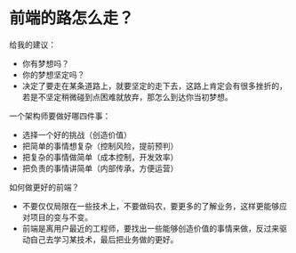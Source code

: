 # 前端的路怎么走？

给我的建议：
 - 你有梦想吗？
 - 你的梦想坚定吗？
 - 决定了要走在某条道路上，就要坚定的走下去，这路上肯定会有很多挫折的，若是不坚定稍微碰到点困难就放弃，那怎么到达你当初梦想。

一个架构师要做好哪四件事：
 - 选择一个好的挑战（创造价值）
 - 把简单的事情想复杂（控制风险，提前预判）
 - 把复杂的事情做简单（成本控制，开发效率）
 - 把负责的事情讲简单（内部传承，方便运营）

如何做更好的前端？
 - 不要仅仅局限在一些技术上，不要做码农，要更多的了解业务，这样更能够应对项目的变与不变。
 - 前端是离用户最近的工程师，要找出一些能够创造价值的事情来做，反过来驱动自己去学习某技术，最后把业务做的更好。
